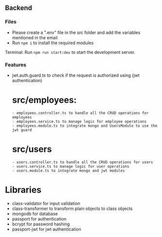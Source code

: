 ## Backend

### Files

- Please create a ".env" file in the src folder and add the variables mentioned in the email
- Run `npm i` to install the required modules

Terminal: Run `npm run start:dev` to start the development server.

### Features

- jwt.auth.guard.ts to check if the request is authorized using (jwt authentication)

    # src/employees:
      - employees.controller.ts to handle all the CRUD operations for employees
      - employees.service.ts to manage logic for employee operations
      - employees.module.ts to integrate mongo and UsersModule to use the jwt guard

    # src/users
      - users.controller.ts to handle all the CRUD operations for users
      - users.service.ts to manage logic for user operations
      - users.module.ts to integrate mongo and jwt modules

# Libraries

- class-validator for input validation
- class-transformer to transform plain objects to class objects
- mongodb for database
- passport for authentication
- bcrypt for password hashing
- passport-jwt for jwt authentication
